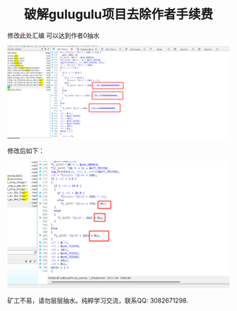 <h1 align="center">破解gulugulu项目去除作者手续费</h1>

修改此处汇编 可以达到作者0抽水



![image-20220127113411892](image-20220127113411892.png)

修改后如下：

![image-20220127114633932](image-20220127114633932.png)



矿工不易，请勿层层抽水。纯粹学习交流，联系QQ: 3082671298.

